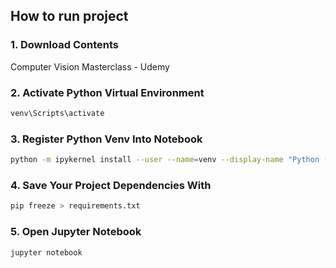 ## How to run project

### 1. Download Contents
Computer Vision Masterclass - Udemy

### 2. Activate Python Virtual Environment
```bash
venv\Scripts\activate
```


### 3. Register Python Venv Into Notebook
```bash
python -m ipykernel install --user --name=venv --display-name "Python (venv)"
```

### 4. Save Your Project Dependencies With
```bash
pip freeze > requirements.txt
```

### 5. Open Jupyter Notebook
```bash
jupyter notebook
```